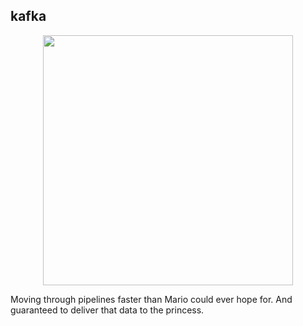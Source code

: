 ## kafka

<p align="center">
  <img src="https://www.rcrwireless.com/wp-content/uploads/2020/07/Kafka-scaled-1.jpg" width="400" />
</p>

Moving through pipelines faster than Mario could ever hope for.  And guaranteed to deliver that data to the princess.
